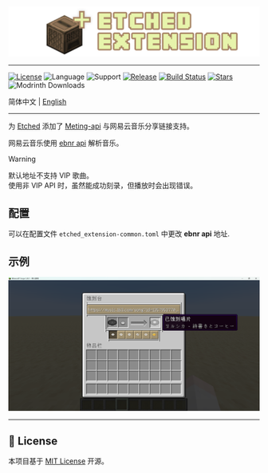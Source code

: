 <div style="text-align: center;">
    <img src="docs/logo.png" alt="logo">
</div>

---

[![License](https://img.shields.io/github/license/XiYang6666/etched-extension)](LICENSE)
![Language](https://img.shields.io/badge/langrage-Kotlin-7f52ff?logo=kotlin)
![Support](https://img.shields.io/badge/supprot-forge_1.20.1_|_neoforge_1.21.1-d7742f)
[![Release](https://img.shields.io/github/v/release/XiYang6666/etched-extension)](https://github.com/XiYang6666/etched-extension/releases)
[![Build Status](https://img.shields.io/github/actions/workflow/status/XiYang6666/etched-extension/build.yml?branch=1.21.1)](https://github.com/XiYang6666/etched-extension/actions)
[![Stars](https://img.shields.io/github/stars/XiYang6666/etched-extension?style=social)](https://github.com/XiYang6666/etched-extension/stargazers)
![Modrinth Downloads](https://img.shields.io/modrinth/dt/etched-extension?logo=modrith)

简体中文 | [English](/docs/README-en.md)

---

为 [Etched](https://github.com/jacksonhardaway/etched) 添加了 [Meting-api](https://github.com/injahow/meting-api)
与网易云音乐分享链接支持。

网易云音乐使用 [ebnr api](https://github.com/XiYang6666/EvenBetterNeteaseResolver) 解析音乐。

> [!WARNING]
> 默认地址不支持 VIP 歌曲。  
> 使用非 VIP API 时，虽然能成功刻录，但播放时会出现错误。

## 配置

可以在配置文件 `etched_extension-common.toml` 中更改 **ebnr api** 地址.

## 示例

![example](docs/example.png)

---

## 📜 License

本项目基于 [MIT License](LICENSE) 开源。
